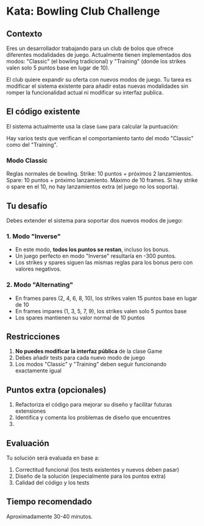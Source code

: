 # Kata: Bowling Club Challenge

## Contexto

Eres un desarrollador trabajando para un club de bolos que ofrece diferentes modalidades de juego. Actualmente tienen implementados dos modos: "Classic" (el bowling tradicional) y "Training" (donde los strikes valen solo 5 puntos base en lugar de 10).

El club quiere expandir su oferta con nuevos modos de juego. Tu tarea es modificar el sistema existente para añadir estas nuevas modalidades sin romper la funcionalidad actual ni modificar su interfaz publica.

## El código existente

El sistema actualmente usa la clase `Game` para calcular la puntuación:

Hay varios tests que verifican el comportamiento tanto del modo "Classic" como del "Training".
### Modo Classic

Reglas normales de bowling.
Strike: 10 puntos + próximos 2 lanzamientos.
Spare: 10 puntos + próximo lanzamiento.
Máximo de 10 frames. Si hay strike o spare en el 10, no hay lanzamientos extra (el juego no los soporta).

## Tu desafío

Debes extender el sistema para soportar dos nuevos modos de juego:

### 1. Modo "Inverse"
- En este modo, **todos los puntos se restan**, incluso los bonus.
- Un juego perfecto en modo "Inverse" resultaría en -300 puntos.
- Los strikes y spares siguen las mismas reglas para los bonus pero con valores negativos.

### 2. Modo "Alternating"
- En frames pares (2, 4, 6, 8, 10), los strikes valen 15 puntos base en lugar de 10
- En frames impares (1, 3, 5, 7, 9), los strikes valen solo 5 puntos base
- Los spares mantienen su valor normal de 10 puntos

## Restricciones

1. **No puedes modificar la interfaz pública** de la clase Game
2. Debes añadir tests para cada nuevo modo de juego
3. Los modos "Classic" y "Training" deben seguir funcionando exactamente igual

## Puntos extra (opcionales)

1. Refactoriza el código para mejorar su diseño y facilitar futuras extensiones
2. Identifica y comenta los problemas de diseño que encuentres
3. 

## Evaluación

Tu solución será evaluada en base a:
1. Correctitud funcional (los tests existentes y nuevos deben pasar)
2. Diseño de la solución (especialmente para los puntos extra)
3. Calidad del código y los tests

## Tiempo recomendado
Aproximadamente 30-40 minutos.


